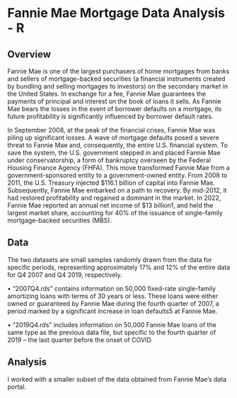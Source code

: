 # Fannie Mae Mortgage Data Analysis - R

## Overview
Fannie Mae is one of the largest purchasers of home mortgages from banks and sellers of mortgage-backed
securities (a financial instruments created by bundling and selling mortgages to investors) on the secondary
market in the United States. In exchange for a fee, Fannie Mae guarantees the payments of principal and interest
on the book of loans it sells. As Fannie Mae bears the losses in the event of borrower defaults on a mortgage,
its future profitability is significantly influenced by borrower default rates.

In September 2008, at the peak of the financial crises, Fannie Mae was piling up significant losses. A wave of
mortgage defaults posed a severe threat to Fannie Mae and, consequently, the entire U.S. financial system. To
save the system, the U.S. government stepped in and placed Fannie Mae under conservatorship, a form of
bankruptcy overseen by the Federal Housing Finance Agency (FHFA). This move transformed Fannie Mae
from a government-sponsored entity to a government-owned entity. From 2008 to 2011, the U.S. Treasury
injected $116.1 billion of capital into Fannie Mae. Subsequently, Fannie Mae embarked on a path to recovery.
By mid-2012, it had restored profitability and regained a dominant in the market. In 2022, Fannie Mae reported
an annual net income of $13 billion1, and held the largest market share, accounting for 40% of the issuance of
single-family mortgage-backed securities (MBS).


## Data
The two datasets are small samples randomly drawn from the data
for specific periods, representing approximately 17% and 12% of the entire data for Q4 2007 and Q4 2019,
respectively. 

• “2007Q4.rds” contains information on 50,000 fixed-rate single-family amortizing loans with terms of
30 years or less. These loans were either owned or guaranteed by Fannie Mae during the fourth quarter
of 2007, a period marked by a significant increase in loan defaults5 at Fannie Mae.

• “2019Q4.rds” includes information on 50,000 Fannie Mae loans of the same type as the previous data
file, but specific to the fourth quarter of 2019 – the last quarter before the onset of COVID.


## Analysis
I worked with a smaller subset of the data obtained from Fannie Mae’s data portal. 
